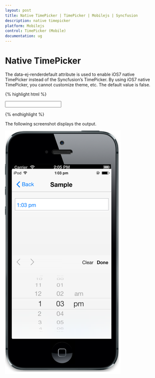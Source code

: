 ```yaml
---
layout: post
title: Native TimePicker | TimePicker | Mobilejs | Syncfusion
description: native timepicker
platform: Mobilejs
control: TimePicker (Mobile)
documentation: ug
---
```


# Native TimePicker

The data-ej-renderdefault attribute is used to enable iOS7 native TimePicker instead of the Syncfusion’s TimePicker. By using iOS7 native TimePicker, you cannot customize theme, etc. The default value is false.

{% highlight html %}

<input id="timepicker" data-role="ejmtimepicker" data-ej-rendermode="ios7" data-ej-ios7-renderdefault=true data-ej-hourformat="twelve" />

{% endhighlight %}

The following screenshot displays the output.

![](Native-TimePicker_images/Native-TimePicker_img1.png)